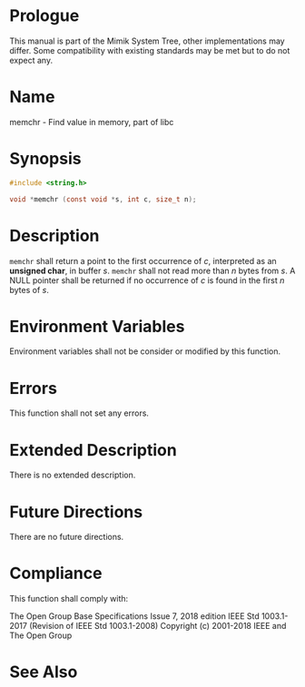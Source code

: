 # Prologue

This manual is part of the Mimik System Tree, other implementations may differ. Some compatibility with existing standards may be met but to do not expect any.


# Name

memchr - Find value in memory, part of libc

# Synopsis

```C
#include <string.h>

void *memchr (const void *s, int c, size_t n);
```


# Description

`memchr` shall return a point to the first occurrence of *c*, interpreted as an **unsigned char**, in buffer *s*. `memchr` shall not read more than *n* bytes from *s*. A NULL pointer shall be returned if no occurrence of *c* is found in the first *n* bytes of *s*.


# Environment Variables

Environment variables shall not be consider or modified by this function.


# Errors

This function shall not set any errors.


# Extended Description

There is no extended description.


# Future Directions

There are no future directions.


# Compliance

This function shall comply with:

The Open Group Base Specifications Issue 7, 2018 edition
IEEE Std 1003.1-2017 (Revision of IEEE Std 1003.1-2008)
Copyright (c) 2001-2018 IEEE and The Open Group


# See Also
